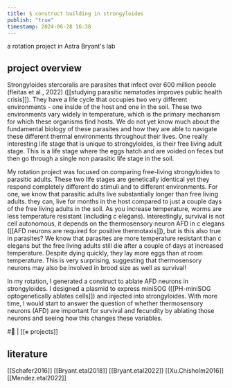 ```yaml
---
title: § construct building in strongyloides
publish: "true"
timestamp: 2024-06-28 16:38
---
```

a rotation project in Astra Bryant's lab
## project overview
Strongyloides stercoralis are parasites that infect over 600 million peoole (fleitas et al., 2022) ([[studying parasitic nematodes improves public health crisis]]). They have a life cycle that occupies two very different environments - one inside of the host and one in the soil. These two environments vary widely in temperature, which is the primary mechanism for which these organisms find hosts. We do not yet know much about the fundamental biology of these parasites and how they are able to navigate these different thermal environments throughout their lives. One really interesting life stage that is unique to strongyloides, is their free living adult stage. This is a life stage where the eggs hatch and are voided on feces but then go through a single non parasitic life stage in the soil. 

My rotation project was focused on comparing free-living strongyloides to parasitic adults. These two life stages are genetically identical yet they respond completely different do stimuli and to different environments. For one, we know that parasitic adults live substantially longer than free living adults. they can, live for months in the host compared to just a couple days of the free living adults in the soil. As you increase temperature, worms are less temperature resistant (including c elegans). Interestingly, survival is not cell autonomous, it depends on the thermosensory neuron AFD in c elegans ([[AFD neurons are required for positive thermotaxis]]), but is this also true in parasites? We know that parasites are more temperature resistant than c elegans but the free living adults still die after a couple of days at increased temperature. Despite dying quickly, they lay more eggs than at room temperature. This is very surprising, suggesting that thermosensory neurons may also be involved in brood size as well as survival!

In my rotation, I generated a construct to ablate AFD neurons in strongyloides. I designed a plasmid to express miniSOG ([[PH-miniSOG optogenetically ablates cells]]) and injected into strongyloides. With more time, I would start to answer the question of whether thermosensory neurons (AFD) are important for survival and fecundity by ablating those neurons and seeing how this changes these variables. 

#🐛 | [[⨳ projects]]
## literature
[[Schafer2016]]
[[Bryant.etal2018]]
[[Bryant.etal2022]]
[[Xu.Chisholm2016]]
[[Mendez.etal2022]]


